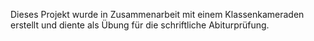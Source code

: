 Dieses Projekt wurde in Zusammenarbeit mit einem Klassenkameraden erstellt und diente als Übung für die schriftliche Abiturprüfung.
